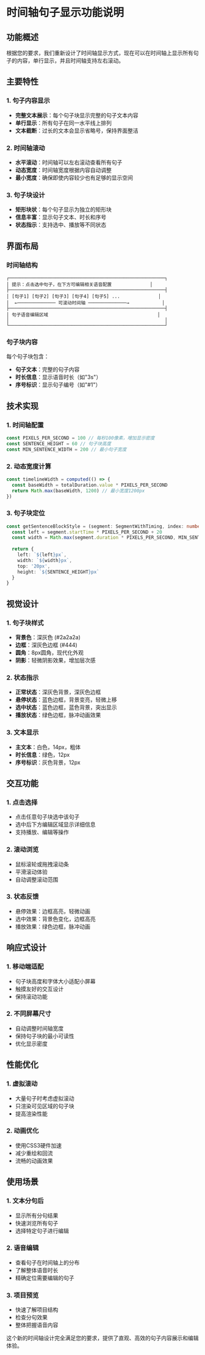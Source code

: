 # 时间轴句子显示功能说明

## 功能概述

根据您的要求，我们重新设计了时间轴显示方式，现在可以在时间轴上显示所有句子的内容，单行显示，并且时间轴支持左右滚动。

## 主要特性

### 1. 句子内容显示
- **完整文本展示**：每个句子块显示完整的句子文本内容
- **单行显示**：所有句子在同一水平线上排列
- **文本截断**：过长的文本会显示省略号，保持界面整洁

### 2. 时间轴滚动
- **水平滚动**：时间轴可以左右滚动查看所有句子
- **动态宽度**：时间轴宽度根据内容自动调整
- **最小宽度**：确保即使内容较少也有足够的显示空间

### 3. 句子块设计
- **矩形块状**：每个句子显示为独立的矩形块
- **信息丰富**：显示句子文本、时长和序号
- **状态指示**：支持选中、播放等不同状态

## 界面布局

### 时间轴结构
```
┌─────────────────────────────────────────────────────────┐
│ 提示：点击选中句子，在下方可编辑相关语音配置              │
├─────────────────────────────────────────────────────────┤
│ [句子1] [句子2] [句子3] [句子4] [句子5] ...              │
│  ←────────────── 可滚动时间轴 ──────────────→            │
├─────────────────────────────────────────────────────────┤
│ 句子语音编辑区域                                        │
│                                                         │
└─────────────────────────────────────────────────────────┘
```

### 句子块内容
每个句子块包含：
- **句子文本**：完整的句子内容
- **时长信息**：显示语音时长（如"3s"）
- **序号标识**：显示句子编号（如"#1"）

## 技术实现

### 1. 时间轴配置
```typescript
const PIXELS_PER_SECOND = 100 // 每秒100像素，增加显示密度
const SENTENCE_HEIGHT = 60 // 句子块高度
const MIN_SENTENCE_WIDTH = 200 // 最小句子宽度
```

### 2. 动态宽度计算
```typescript
const timelineWidth = computed(() => {
  const baseWidth = totalDuration.value * PIXELS_PER_SECOND
  return Math.max(baseWidth, 1200) // 最小宽度1200px
})
```

### 3. 句子块定位
```typescript
const getSentenceBlockStyle = (segment: SegmentWithTiming, index: number) => {
  const left = segment.startTime * PIXELS_PER_SECOND + 20
  const width = Math.max(segment.duration * PIXELS_PER_SECOND, MIN_SENTENCE_WIDTH)
  
  return {
    left: `${left}px`,
    width: `${width}px`,
    top: '20px',
    height: `${SENTENCE_HEIGHT}px`
  }
}
```

## 视觉设计

### 1. 句子块样式
- **背景色**：深灰色 (#2a2a2a)
- **边框**：深灰色边框 (#444)
- **圆角**：8px圆角，现代化外观
- **阴影**：轻微阴影效果，增加层次感

### 2. 状态指示
- **正常状态**：深灰色背景，深灰色边框
- **悬停状态**：蓝色边框，背景变亮，轻微上移
- **选中状态**：蓝色边框，蓝色背景，突出显示
- **播放状态**：绿色边框，脉冲动画效果

### 3. 文本显示
- **主文本**：白色，14px，粗体
- **时长信息**：绿色，12px
- **序号标识**：灰色背景，12px

## 交互功能

### 1. 点击选择
- 点击任意句子块选中该句子
- 选中后下方编辑区域显示详细信息
- 支持播放、编辑等操作

### 2. 滚动浏览
- 鼠标滚轮或拖拽滚动条
- 平滑滚动体验
- 自动调整滚动范围

### 3. 状态反馈
- 悬停效果：边框高亮，轻微动画
- 选中效果：背景色变化，边框高亮
- 播放效果：绿色边框，脉冲动画

## 响应式设计

### 1. 移动端适配
- 句子块高度和字体大小适配小屏幕
- 触摸友好的交互设计
- 保持滚动功能

### 2. 不同屏幕尺寸
- 自动调整时间轴宽度
- 保持句子块的最小可读性
- 优化显示密度

## 性能优化

### 1. 虚拟滚动
- 大量句子时考虑虚拟滚动
- 只渲染可见区域的句子块
- 提高渲染性能

### 2. 动画优化
- 使用CSS3硬件加速
- 减少重绘和回流
- 流畅的动画效果

## 使用场景

### 1. 文本分句后
- 显示所有分句结果
- 快速浏览所有句子
- 选择特定句子进行编辑

### 2. 语音编辑
- 查看句子在时间轴上的分布
- 了解整体语音时长
- 精确定位需要编辑的句子

### 3. 项目预览
- 快速了解项目结构
- 检查分句效果
- 整体把握语音内容

这个新的时间轴设计完全满足您的要求，提供了直观、高效的句子内容展示和编辑体验。
